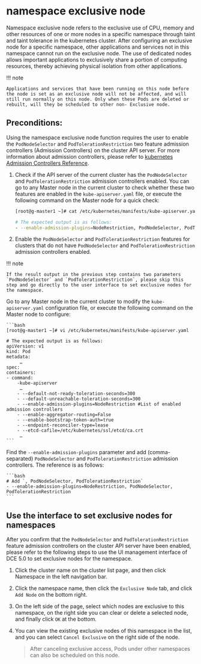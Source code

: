 # namespace exclusive node

Namespace exclusive node refers to the exclusive use of CPU, memory and other resources of one or more nodes in a specific namespace through taint and taint tolerance in the kubernetes cluster. After configuring an exclusive node for a specific namespace, other applications and services not in this namespace cannot run on the exclusive node. The use of dedicated nodes allows important applications to exclusively share a portion of computing resources, thereby achieving physical isolation from other applications.

!!! note

    Applications and services that have been running on this node before the node is set as an exclusive node will not be affected, and will still run normally on this node. Only when these Pods are deleted or rebuilt, will they be scheduled to other non- Exclusive node.

## Preconditions:

Using the namespace exclusive node function requires the user to enable the `PodNodeSelector` and `PodTolerationRestriction` two feature admission controllers (Admission Controllers) on the cluster API server. For more information about admission controllers, please refer to [kubernetes Admission Controllers Reference](https://kubernetes.io/docs/reference/access-authn-authz/admission-controllers/).

1. Check if the API server of the current cluster has the `PodNodeSelector` and `PodTolerationRestriction` admission controllers enabled. You can go to any Master node in the current cluster to check whether these two features are enabled in the `kube-apiserver.yaml` file, or execute the following command on the Master node for a quick check:

    ```bash
    [root@g-master1 ~]# cat /etc/kubernetes/manifests/kube-apiserver.yaml | grep enable-admission-plugins

    # The expected output is as follows:
    - --enable-admission-plugins=NodeRestriction, PodNodeSelector, PodTolerationRestriction
    ```

2. Enable the `PodNodeSelector` and `PodTolerationRestriction` features for clusters that do not have `PodNodeSelector` and `PodTolerationRestriction` admission controllers enabled.

!!! note

    If the result output in the previous step contains two parameters `PodNodeSelector` and `PodTolerationRestriction`, please skip this step and go directly to the user interface to set exclusive nodes for the namespace.

Go to any Master node in the current cluster to modify the `kube-apiserver.yaml` configuration file, or execute the following command on the Master node to configure:

    ```bash
    [root@g-master1 ~]# vi /etc/kubernetes/manifests/kube-apiserver.yaml

    # The expected output is as follows:
    apiVersion: v1
    kind: Pod
    metadata:
         …
    spec:
    containers:
    - command:
        -kube-apiserver
         …
        - --default-not-ready-toleration-seconds=300
        - --default-unreachable-toleration-seconds=300
        - --enable-admission-plugins=NodeRestriction #List of enabled admission controllers
        - --enable-aggregator-routing=False
        - --enable-bootstrap-token-auth=true
        - --endpoint-reconciler-type=lease
        - --etcd-cafile=/etc/kubernetes/ssl/etcd/ca.crt
         …
    ```

Find the `--enable-admission-plugins` parameter and add (comma-separated) `PodNodeSelector` and `PodTolerationRestriction` admission controllers. The reference is as follows:

    ```bash
    # Add `, PodNodeSelector, PodTolerationRestriction`
    - --enable-admission-plugins=NodeRestriction, PodNodeSelector, PodTolerationRestriction
    ```

## Use the interface to set exclusive nodes for namespaces

After you confirm that the `PodNodeSelector` and `PodTolerationRestriction` feature admission controllers on the cluster API server have been enabled, please refer to the following steps to use the UI management interface of DCE 5.0 to set exclusive nodes for the namespace.

1. Click the cluster name on the cluster list page, and then click Namespace in the left navigation bar.

    

2. Click the namespace name, then click the `Exclusive Node` tab, and click `Add Node` on the bottom right.

    

3. On the left side of the page, select which nodes are exclusive to this namespace, on the right side you can clear or delete a selected node, and finally click `OK` at the bottom.

    

4. You can view the existing exclusive nodes of this namespace in the list, and you can select `Cancel Exclusive` on the right side of the node.

    > After canceling exclusive access, Pods under other namespaces can also be scheduled on this node.

    